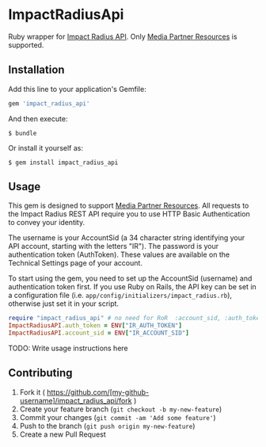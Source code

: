 # ImpactRadiusApi

Ruby wrapper for [Impact Radius API](http://dev.impactradius.com/display/api/Home).  Only [Media Partner Resources](http://dev.impactradius.com/display/api/Media+Partner+Resources) is supported.

## Installation

Add this line to your application's Gemfile:

```ruby
gem 'impact_radius_api'
```

And then execute:

    $ bundle

Or install it yourself as:

    $ gem install impact_radius_api

## Usage
This gem is designed to support [Media Partner Resources](http://dev.impactradius.com/display/api/Media+Partner+Resources).
All requests to the Impact Radius REST API require you to use HTTP Basic Authentication to convey your identity.

The username is your AccountSid (a 34 character string identifying your API account, starting with the letters "IR"). The password is your authentication token (AuthToken). These values are available on the Technical Settings page of your account. 

To start using the gem, you need to set up the AccountSid (username) and authentication token first. If you use Ruby on Rails, the API key can be set in a configuration file (i.e. `app/config/initializers/impact_radius.rb`), otherwise just set it in your script.

```ruby
require "impact_radius_api" # no need for RoR  :account_sid, :auth_token,
ImpactRadiusAPI.auth_token = ENV["IR_AUTH_TOKEN"]
ImpactRadiusAPI.account_sid = ENV["IR_ACCOUNT_SID"]
```

TODO: Write usage instructions here

## Contributing

1. Fork it ( https://github.com/[my-github-username]/impact_radius_api/fork )
2. Create your feature branch (`git checkout -b my-new-feature`)
3. Commit your changes (`git commit -am 'Add some feature'`)
4. Push to the branch (`git push origin my-new-feature`)
5. Create a new Pull Request

